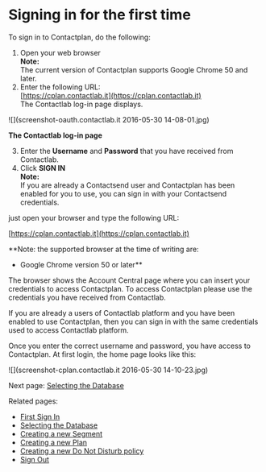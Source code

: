 # Signing in for the first time

To sign in to Contactplan, do the following:  

1. Open your web browser  
  **Note:**  
  The current version of Contactplan supports Google Chrome 50 and later.  
2. Enter the following URL:  
  [https://cplan.contactlab.it](https://cplan.contactlab.it)  
  The Contactlab log-in page displays.  
  
![](screenshot-oauth.contactlab.it 2016-05-30 14-08-01.jpg)  


**The Contactlab log-in page** 
  
3. Enter the **Username** and **Password** that you have received from Contactlab.  
4. Click **SIGN IN**  
  **Note:**  
  If you are already a Contactsend user and Contactplan has been enabled for you to use, you can sign in with your Contactsend credentials.  



just open your browser and type the following URL:

[https://cplan.contactlab.it](https://cplan.contactlab.it)

**Note: the supported browser at the time of writing are:
* Google Chrome version 50 or later**

The browser shows the Account Central page where you can insert your credentials to access Contactplan. To access Contactplan please use the credentials you have received from Contactlab.

If you are already a users of Contactlab platform and you have been enabled to use Contactplan, then you can sign in with the same credentials used to access Contactlab platform.



Once you enter the correct username and password, you have access to Contactplan.
At first login, the home page looks like this: 

![](screenshot-cplan.contactlab.it 2016-05-30 14-10-23.jpg)

Next page: [Selecting the Database](selecting_the_database.md)

Related pages:
* [First Sign In](first_sign_in.md)
* [Selecting the Database](selecting_the_database.md)
* [Creating a new Segment](creating_a_new_segment.md)
* [Creating a new Plan](creating_a_new_plan.md)
* [Creating a new Do Not Disturb policy](creating_a_new_do_not_disturb_policy.md) 
* [Sign Out](sign_out.md)







